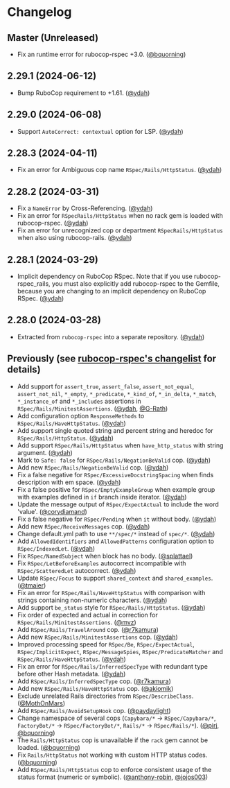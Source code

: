 # Changelog

## Master (Unreleased)

- Fix an runtime error for rubocop-rspec +3.0. ([@bquorning])

## 2.29.1 (2024-06-12)

- Bump RuboCop requirement to +1.61. ([@ydah])

## 2.29.0 (2024-06-08)

- Support `AutoCorrect: contextual` option for LSP. ([@ydah])

## 2.28.3 (2024-04-11)

- Fix an error for Ambiguous cop name `RSpec/Rails/HttpStatus`. ([@ydah])

## 2.28.2 (2024-03-31)

- Fix a `NameError` by Cross-Referencing. ([@ydah])
- Fix an error for `RSpecRails/HttpStatus` when no rack gem is loaded with rubocop-rspec. ([@ydah])
- Fix an error for unrecognized cop or department `RSpecRails/HttpStatus` when also using rubocop-rails. ([@ydah])

## 2.28.1 (2024-03-29)

- Implicit dependency on RuboCop RSpec. Note that if you use rubocop-rspec_rails, you must also explicitly add rubocop-rspec to the Gemfile, because you are changing to an implicit dependency on RuboCop RSpec. ([@ydah])

## 2.28.0 (2024-03-28)

- Extracted from `rubocop-rspec` into a separate repository. ([@ydah])

## Previously (see [rubocop-rspec's changelist](https://github.com/rubocop/rubocop-rspec/blob/v2.27.1/CHANGELOG.md) for details)

- Add support for `assert_true`, `assert_false`, `assert_not_equal`, `assert_not_nil`, `*_empty`, `*_predicate`, `*_kind_of`, `*_in_delta`, `*_match`, `*_instance_of` and `*_includes` assertions in `RSpec/Rails/MinitestAssertions`. ([@ydah], [@G-Rath])
- Add configuration option `ResponseMethods` to `RSpec/Rails/HaveHttpStatus`. ([@ydah])
- Add support single quoted string and percent string and heredoc for `RSpec/Rails/HttpStatus`. ([@ydah])
- Add support `RSpec/Rails/HttpStatus` when `have_http_status` with string argument. ([@ydah])
- Mark to `Safe: false` for `RSpec/Rails/NegationBeValid` cop. ([@ydah])
- Add new `RSpec/Rails/NegationBeValid` cop. ([@ydah])
- Fix a false negative for `RSpec/ExcessiveDocstringSpacing` when finds description with em space. ([@ydah])
- Fix a false positive for `RSpec/EmptyExampleGroup` when example group with examples defined in `if` branch inside iterator. ([@ydah])
- Update the message output of `RSpec/ExpectActual` to include the word 'value'. ([@corydiamand])
- Fix a false negative for `RSpec/Pending` when `it` without body. ([@ydah])
- Add new `RSpec/ReceiveMessages` cop. ([@ydah])
- Change default.yml path to use `**/spec/*` instead of `spec/*`. ([@ydah])
- Add `AllowedIdentifiers` and `AllowedPatterns` configuration option to `RSpec/IndexedLet`. ([@ydah])
- Fix `RSpec/NamedSubject` when block has no body. ([@splattael])
- Fix `RSpec/LetBeforeExamples` autocorrect incompatible with `RSpec/ScatteredLet` autocorrect. ([@ydah])
- Update `RSpec/Focus` to support `shared_context` and `shared_examples`. ([@tmaier])
- Fix an error for `RSpec/Rails/HaveHttpStatus` with comparison with strings containing non-numeric characters. ([@ydah])
- Add support `be_status` style for `RSpec/Rails/HttpStatus`. ([@ydah])
- Fix order of expected and actual in correction for `RSpec/Rails/MinitestAssertions`. ([@mvz])
- Add `RSpec/Rails/TravelAround` cop. ([@r7kamura])
- Add new `RSpec/Rails/MinitestAssertions` cop. ([@ydah])
- Improved processing speed for `RSpec/Be`, `RSpec/ExpectActual`, `RSpec/ImplicitExpect`, `RSpec/MessageSpies`, `RSpec/PredicateMatcher` and `RSpec/Rails/HaveHttpStatus`. ([@ydah])
- Fix an error for `RSpec/Rails/InferredSpecType` with redundant type before other Hash metadata. ([@ydah])
- Add `RSpec/Rails/InferredSpecType` cop. ([@r7kamura])
- Add new `RSpec/Rails/HaveHttpStatus` cop. ([@akiomik])
- Exclude unrelated Rails directories from `RSpec/DescribeClass`. ([@MothOnMars])
- Add `RSpec/Rails/AvoidSetupHook` cop. ([@paydaylight])
- Change namespace of several cops (`Capybara/*` -> `RSpec/Capybara/*`, `FactoryBot/*` -> `RSpec/FactoryBot/*`, `Rails/*` -> `RSpec/Rails/*`). ([@pirj], [@bquorning])
- The `Rails/HttpStatus` cop is unavailable if the `rack` gem cannot be loaded. ([@bquorning])
- Fix `Rails/HttpStatus` not working with custom HTTP status codes. ([@bquorning])
- Add `RSpec/Rails/HttpStatus` cop to enforce consistent usage of the status format (numeric or symbolic). ([@anthony-robin], [@jojos003])

<!-- Contributors (alphabetically) -->

[@akiomik]: https://github.com/akiomik
[@anthony-robin]: https://github.com/anthony-robin
[@bquorning]: https://github.com/bquorning
[@corydiamand]: https://github.com/corydiamand
[@g-rath]: https://github.com/G-Rath
[@jojos003]: https://github.com/jojos003
[@mothonmars]: https://github.com/MothOnMars
[@mvz]: https://github.com/mvz
[@paydaylight]: https://github.com/paydaylight
[@pirj]: https://github.com/pirj
[@r7kamura]: https://github.com/r7kamura
[@splattael]: https://github.com/splattael
[@tmaier]: https://github.com/tmaier
[@ydah]: https://github.com/ydah
